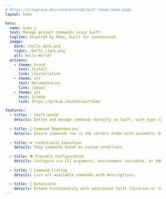 ```yaml
---
# https://vitepress.dev/reference/default-theme-home-page
layout: home

hero:
  name: Sake 🍶
  text: Manage project commands using Swift
  tagline: Inspired by Make, built for convenience
  image:
    dark: /hello_dark.png
    light: /hello_light.png
    alt: Hello World!
  actions:
    - theme: brand
      text: Install
      link: /installation
    - theme: alt
      text: Documentation
      link: /about
    - theme: alt
      text: GitHub
      link: https://github.com/kattouf/Sake

features:
  - title: ⚡ Swift-based
    details: Define and manage commands directly in Swift, with type safety and autocompletion.
    
  - title: 🔗 Command Dependencies
    details: Ensure commands run in the correct order with automatic dependency handling.
    
  - title: ⏩ Conditional Execution
    details: Skip commands based on custom conditions.
    
  - title: 🛠️ Flexible Configuration
    details: Configure via CLI arguments, environment variables, or YAML files.
    
  - title: 📜 Command Listing
    details: List all available commands with descriptions.
    
  - title: 🔌 Extensible
    details: Extend functionality with additional Swift libraries or tools.
---
```


